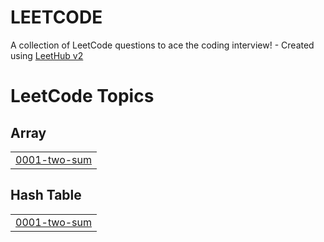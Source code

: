 # LEETCODE
A collection of LeetCode questions to ace the coding interview! - Created using [LeetHub v2](https://github.com/arunbhardwaj/LeetHub-2.0)

<!---LeetCode Topics Start-->
# LeetCode Topics
## Array
|  |
| ------- |
| [0001-two-sum](https://github.com/tusharvats25/LEETCODE/tree/master/0001-two-sum) |
## Hash Table
|  |
| ------- |
| [0001-two-sum](https://github.com/tusharvats25/LEETCODE/tree/master/0001-two-sum) |
<!---LeetCode Topics End-->